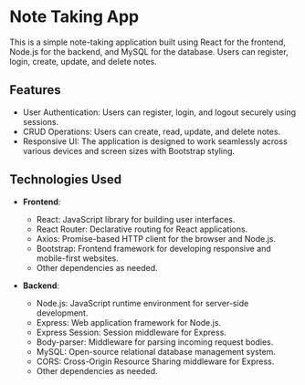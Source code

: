 # Note Taking App

This is a simple note-taking application built using React for the frontend, Node.js for the backend, and MySQL for the database. Users can register, login, create, update, and delete notes.

## Features

- User Authentication: Users can register, login, and logout securely using sessions.
- CRUD Operations: Users can create, read, update, and delete notes.
- Responsive UI: The application is designed to work seamlessly across various devices and screen sizes with Bootstrap styling.

## Technologies Used

- **Frontend**:
  - React: JavaScript library for building user interfaces.
  - React Router: Declarative routing for React applications.
  - Axios: Promise-based HTTP client for the browser and Node.js.
  - Bootstrap: Frontend framework for developing responsive and mobile-first websites.
  - Other dependencies as needed.

- **Backend**:
  - Node.js: JavaScript runtime environment for server-side development.
  - Express: Web application framework for Node.js.
  - Express Session: Session middleware for Express.
  - Body-parser: Middleware for parsing incoming request bodies.
  - MySQL: Open-source relational database management system.
  - CORS: Cross-Origin Resource Sharing middleware for Express.
  - Other dependencies as needed.
